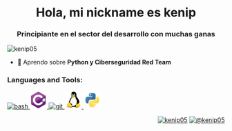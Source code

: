 <h1 align="center">Hola, mi nickname es kenip</h1>
<h3 align="center">Principiante en el sector del desarrollo con muchas ganas</h3>
<p align="left"> <img src="https://komarev.com/ghpvc/?username=kenip05&label=Profile%20views&color=0e75b6&style=flat" alt="kenip05" /> </p>


- 🌱 Aprendo sobre **Python y Ciberseguridad Red Team**


<h3 align="left">Languages and Tools:</h3>
<p align="left"> <a href="https://www.gnu.org/software/bash/" target="_blank" rel="noreferrer"> <img src="https://www.vectorlogo.zone/logos/gnu_bash/gnu_bash-icon.svg" alt="bash" width="40" height="40"/> </a> <a href="https://www.w3schools.com/cs/" target="_blank" rel="noreferrer"> <img src="https://raw.githubusercontent.com/devicons/devicon/master/icons/csharp/csharp-original.svg" alt="csharp" width="40" height="40"/> </a> <a href="https://git-scm.com/" target="_blank" rel="noreferrer"> <img src="https://www.vectorlogo.zone/logos/git-scm/git-scm-icon.svg" alt="git" width="40" height="40"/> </a> <a href="https://www.linux.org/" target="_blank" rel="noreferrer"> <img src="https://raw.githubusercontent.com/devicons/devicon/master/icons/linux/linux-original.svg" alt="linux" width="40" height="40"/> </a> <a href="https://www.python.org" target="_blank" rel="noreferrer"> <img src="https://raw.githubusercontent.com/devicons/devicon/master/icons/python/python-original.svg" alt="python" width="40" height="40"/> </a> </p>
<p align="right">
<a href="https://twitter.com/kenip05" target="blank"><img align="center" src="https://raw.githubusercontent.com/rahuldkjain/github-profile-readme-generator/master/src/images/icons/Social/twitter.svg" alt="kenip05" height="30" width="40" /></a>
<a href="https://www.youtube.com/channel/UCOpARxTN3onN05KLkTigf4Q" target="blank"><img align="center" src="https://raw.githubusercontent.com/rahuldkjain/github-profile-readme-generator/master/src/images/icons/Social/youtube.svg" alt="@kenip05" height="30" width="40" /></a>
</p>
